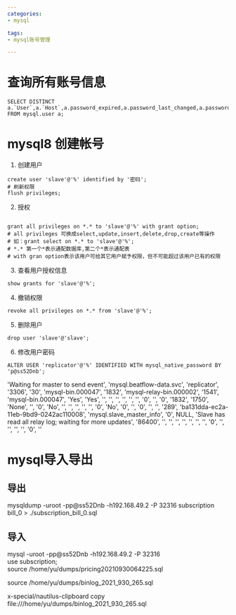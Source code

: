 ```yaml
---
categories:
- mysql

tags:
- mysql账号管理

---
```



# 查询所有账号信息
```
SELECT DISTINCT a.`User`,a.`Host`,a.password_expired,a.password_last_changed,a.password_lifetime,a.* FROM mysql.user a;
```



# mysql8 创建帐号
1. 创建用户  
```
create user 'slave'@'%' identified by '密码';
# 刷新权限
flush privileges;
```
<!--more-->

2. 授权
```

grant all privileges on *.* to 'slave'@'%' with grant option;
# all privileges 可换成select,update,insert,delete,drop,create等操作 
# 如：grant select on *.* to 'slave'@'%';
# *.* 第一个*表示通配数据库,第二个*表示通配表
# with gran option表示该用户可给其它用户赋予权限，但不可能超过该用户已有的权限

```
3. 查看用户授权信息  
```
show grants for 'slave'@'%';
```
4. 撤销权限
```
revoke all privileges on *.* from 'slave'@'%';
```
5. 删除用户  
```
drop user 'slave'@'slave';
```

6. 修改用户密码
```
ALTER USER 'replicator'@'%' IDENTIFIED WITH mysql_native_password BY 'p@ss52Dnb';
```
'Waiting for master to send event', 'mysql.beatflow-data.svc', 'replicator', '3306', '30', 'mysql-bin.000047', '1832', 'mysql-relay-bin.000002', '1541', 'mysql-bin.000047', 'Yes', 'Yes', '', '', '', '', '', '', '0', '', '0', '1832', '1750', 'None', '', '0', 'No', '', '', '', '', '', '0', 'No', '0', '', '0', '', '', '289', 'ba131dda-ec2a-11eb-9bd9-0242ac110008', 'mysql.slave_master_info', '0', NULL, 'Slave has read all relay log; waiting for more updates', '86400', '', '', '', '', '', '', '', '0', '', '', '', '', '0', ''



# mysql导入导出

## 导出
mysqldump  -uroot -pp@ss52Dnb -h192.168.49.2 -P 32316 subscription bill_0 > ./subscription_bill_0.sql

## 导入
mysql -uroot -pp@ss52Dnb -h192.168.49.2 -P 32316   
use subscription;  
source /home/yu/dumps/pricing20210930064225.sql 



source /home/yu/dumps/binlog_2021_930_265.sql



x-special/nautilus-clipboard
copy
file:///home/yu/dumps/binlog_2021_930_265.sql

